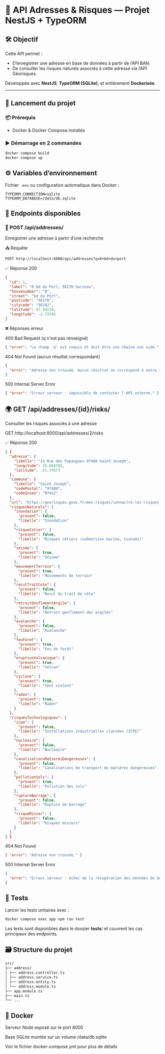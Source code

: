 # 🧭 API Adresses & Risques — Projet NestJS + TypeORM

## 🛠️ Objectif

Cette API permet :

- D’enregistrer une adresse en base de données à partir de l’API BAN.
- De consulter les risques naturels associés à cette adresse via l’API Géorisques.

Développée avec **NestJS**, **TypeORM (SQLite)**, et entièrement **Dockerisée**.

---

## 🚀 Lancement du projet

### 📦 Prérequis

- Docker & Docker Compose installés

### ▶️ Démarrage en 2 commandes

```bash
docker compose build
docker compose up
```

## ⚙️ Variables d’environnement

Fichier `.env` ou configuration automatique dans Docker :

```env
TYPEORM_CONNECTION=sqlite
TYPEORM_DATABASE=/data/db.sqlite
```

## 📌 Endpoints disponibles

### 📍 POST /api/addresses/

Enregistrer une adresse à partir d’une recherche

📤 Requête

```txt
POST http://localhost:8000/api/addresses?q=8+bd+du+port
```

✅ Réponse 200

```json
{
  "id": 1,
  "label": "8 bd du Port, 56170 Sarzeau",
  "housenumber": "8",
  "street": "bd du Port",
  "postcode": "56170",
  "citycode": "56242",
  "latitude": 47.58234,
  "longitude": -2.73745
}
```

❌ Réponses erreur

400 Bad Request (q n'est pas renseigné)

```json
{ "error": "Le champ 'q' est requis et doit être une chaîne non vide." }
```

404 Not Found (aucun résultat correspondant)

```json
{
  "error": "Adresse non trouvée. Aucun résultat ne correspond à votre recherche."
}
```

500 Internal Server Error

```json
{ "error": "Erreur serveur : impossible de contacter l'API externe." }
```

## 🌍 GET /api/addresses/{id}/risks/

Consulter les risques associés à une adresse

GET http://localhost:8000/api/addresses/2/risks

✅ Réponse 200

```json
{ {
  "adresse": {
    "libelle": "14 Rue des Papangues 97480 Saint-Joseph",
    "longitude": 55.669785,
    "latitude": -21.37073
  },
  "commune": {
    "libelle": "Saint-Joseph",
    "codePostal": "97480",
    "codeInsee": "97412"
  },
  "url": "https://georisques.gouv.fr/mes-risques/connaitre-les-risques-pres-de-chez-moi/rapport2?typeForm=adresse&city=Saint-Joseph&codeInsee=97412&lon=55.669786&lat=-21.370729&adresse=14+Rue+des+Papangues+97480+Saint-Joseph",
  "risquesNaturels": {
    "inondation": {
      "present": false,
      "libelle": "Inondation"
    },
    "risqueCotier": {
      "present": false,
      "libelle": "Risques côtiers (submersion marine, tsunami)"
    },
    "seisme": {
      "present": true,
      "libelle": "Séisme"
    },
    "mouvementTerrain": {
      "present": true,
      "libelle": "Mouvements de terrain"
    },
    "reculTraitCote": {
      "present": false,
      "libelle": "Recul du trait de côte"
    },
    "retraitGonflementArgile": {
      "present": false,
      "libelle": "Retrait gonflement des argiles"
    },
    "avalanche": {
      "present": false,
      "libelle": "Avalanche"
    },
    "feuForet": {
      "present": true,
      "libelle": "Feu de forêt"
    },
    "eruptionVolcanique": {
      "present": true,
      "libelle": "Volcan"
    },
    "cyclone": {
      "present": true,
      "libelle": "Vent violent"
    },
    "radon": {
      "present": true,
      "libelle": "Radon"
    }
  },
  "risquesTechnologiques": {
    "icpe": {
      "present": false,
      "libelle": "Installations industrielles classées (ICPE)"
    },
    "nucleaire": {
      "present": false,
      "libelle": "Nucléaire"
    },
    "canalisationsMatieresDangereuses": {
      "present": false,
      "libelle": "Canalisations de transport de matières dangereuses"
    },
    "pollutionSols": {
      "present": true,
      "libelle": "Pollution des sols"
    },
    "ruptureBarrage": {
      "present": false,
      "libelle": "Rupture de barrage"
    },
    "risqueMinier": {
      "present": false,
      "libelle": "Risques miniers"
    }
  }
} }

```

404 Not Found

```json
{ "error": "Adresse non trouvée." }
```

500 Internal Server Error

```json
{
  "error": "Erreur serveur : échec de la récupération des données de Géorisques."
}
```

## 🧪 Tests

Lancer les tests unitaires avec :

```bash
docker compose exec app npm run test
```

Les tests sont disponibles dans le dossier **tests**/ et couvrent les cas principaux des endpoints.

## 🗃️ Structure du projet

```txt
src/
├── address/
│ ├── address.controller.ts
│ ├── address.service.ts
│ ├── address.entity.ts
│ └── address.module.ts
├── app.module.ts
├── main.ts
└── ...
```

## 🐳 Docker

Serveur Node exposé sur le port 8000

Base SQLite montée sur un volume /data/db.sqlite

Voir le fichier docker-compose.yml pour plus de détails
